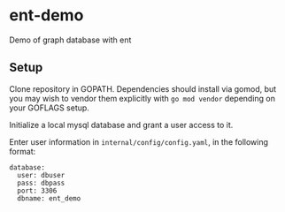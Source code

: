 # ent-demo
Demo of graph database with ent

## Setup

Clone repository in GOPATH. Dependencies should install via gomod, but you may wish to vendor them explicitly with `go mod vendor` depending on your GOFLAGS setup.

Initialize a local mysql database and grant a user access to it.

Enter user information in `internal/config/config.yaml`, in the following format:
```
database:
  user: dbuser
  pass: dbpass
  port: 3306
  dbname: ent_demo
  ```
